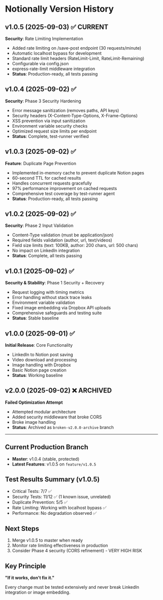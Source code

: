 # Notionally Version History

## v1.0.5 (2025-09-03) ✅ CURRENT
**Security**: Rate Limiting Implementation
- Added rate limiting on /save-post endpoint (30 requests/minute)
- Automatic localhost bypass for development
- Standard rate limit headers (RateLimit-Limit, RateLimit-Remaining)
- Configurable via config.json
- express-rate-limit middleware integration
- **Status**: Production-ready, all tests passing

## v1.0.4 (2025-09-02) ✅
**Security**: Phase 3 Security Hardening
- Error message sanitization (removes paths, API keys)
- Security headers (X-Content-Type-Options, X-Frame-Options)
- XSS prevention via input sanitization
- Environment variable security checks
- Optimized request size limits per endpoint
- **Status**: Complete, test-runner verified

## v1.0.3 (2025-09-02) ✅
**Feature**: Duplicate Page Prevention
- Implemented in-memory cache to prevent duplicate Notion pages
- 60-second TTL for cached results
- Handles concurrent requests gracefully
- 97% performance improvement on cached requests
- Comprehensive test coverage by test-runner agent
- **Status**: Production-ready, all tests passing

## v1.0.2 (2025-09-02) ✅
**Security**: Phase 2 Input Validation
- Content-Type validation (must be application/json)
- Required fields validation (author, url, text/videos)
- Field size limits (text: 100KB, author: 200 chars, url: 500 chars)
- No impact on LinkedIn integration
- **Status**: Complete, all tests passing

## v1.0.1 (2025-09-02) ✅
**Security & Stability**: Phase 1 Security + Recovery
- Request logging with timing metrics
- Error handling without stack trace leaks
- Environment variable validation
- Fixed image embedding via Dropbox API uploads
- Comprehensive safeguards and testing suite
- **Status**: Stable baseline

## v1.0.0 (2025-09-01) ✅
**Initial Release**: Core Functionality
- LinkedIn to Notion post saving
- Video download and processing
- Image handling with Dropbox
- Basic Notion page creation
- **Status**: Working baseline

## v2.0.0 (2025-09-02) ❌ ARCHIVED
**Failed Optimization Attempt**
- Attempted modular architecture
- Added security middleware that broke CORS
- Broke image handling
- **Status**: Archived as `broken-v2.0.0-archive` branch

---

## Current Production Branch
- **Master**: v1.0.4 (stable, protected)
- **Latest Features**: v1.0.5 on `feature/v1.0.5`

## Test Results Summary (v1.0.5)
- Critical Tests: 7/7 ✅
- Security Tests: 11/12 ✅ (1 known issue, unrelated)
- Duplicate Prevention: 5/5 ✅
- Rate Limiting: Working with localhost bypass ✅
- Performance: No degradation observed ✅

## Next Steps
1. Merge v1.0.5 to master when ready
2. Monitor rate limiting effectiveness in production
3. Consider Phase 4 security (CORS refinement) - VERY HIGH RISK

## Key Principle
**"If it works, don't fix it."**

Every change must be tested extensively and never break LinkedIn integration or image embedding.